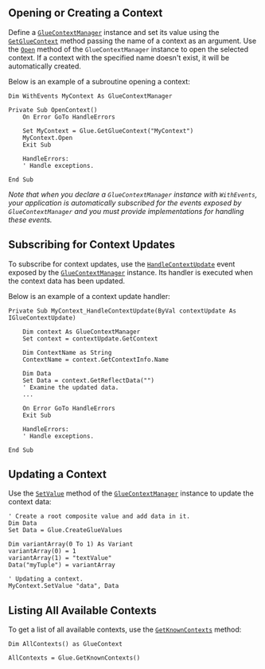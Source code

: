 ## Opening or Creating a Context

Define a [`GlueContextManager`](../../../../getting-started/how-to/glue42-enable-your-app/vba/index.html#classes-gluecontextmanager) instance and set its value using the [`GetGlueContext`](../../../../getting-started/how-to/glue42-enable-your-app/vba/index.html#classes-glue42-getgluecontext) method passing the name of a context as an argument. Use the [`Open`](../../../../getting-started/how-to/glue42-enable-your-app/vba/index.html#classes-gluecontextmanager-open) method of the `GlueContextManager` instance to open the selected context. If a context with the specified name doesn't exist, it will be automatically created.

Below is an example of a subroutine opening a context:

```vbnet
Dim WithEvents MyContext As GlueContextManager

Private Sub OpenContext()
    On Error GoTo HandleErrors
    
    Set MyContext = Glue.GetGlueContext("MyContext")
    MyContext.Open
    Exit Sub

    HandleErrors:
    ' Handle exceptions.

End Sub
```

*Note that when you declare a `GlueContextManager` instance with `WithEvents`, your application is automatically subscribed for the events exposed by `GlueContextManager` and you must provide implementations for handling these events.*

## Subscribing for Context Updates

To subscribe for context updates, use the [`HandleContextUpdate`](../../../../getting-started/how-to/glue42-enable-your-app/vba/index.html#classes-gluecontextmanager-handlecontextupdate) event exposed by the [`GlueContextManager`](../../../../getting-started/how-to/glue42-enable-your-app/vba/index.html#classes-gluecontextmanager) instance. Its handler is executed when the context data has been updated.

Below is an example of a context update handler:

```vbnet
Private Sub MyContext_HandleContextUpdate(ByVal contextUpdate As IGlueContextUpdate)

    Dim context As GlueContextManager
    Set context = contextUpdate.GetContext

    Dim ContextName as String
    ContextName = context.GetContextInfo.Name

    Dim Data
    Set Data = context.GetReflectData("")
    ' Examine the updated data.
    ...
    
    On Error GoTo HandleErrors
    Exit Sub

    HandleErrors:
    ' Handle exceptions.
    
End Sub
```

## Updating a Context

Use the [`SetValue`](../../../../getting-started/how-to/glue42-enable-your-app/vba/index.html#classes-gluecontextmanager-setvalue) method of the [`GlueContextManager`](../../../../getting-started/how-to/glue42-enable-your-app/vba/index.html#classes-gluecontextmanager) instance to update the context data:

```vbnet
' Create a root composite value and add data in it.
Dim Data
Set Data = Glue.CreateGlueValues

Dim variantArray(0 To 1) As Variant
variantArray(0) = 1
variantArray(1) = "textValue"
Data("myTuple") = variantArray

' Updating a context.
MyContext.SetValue "data", Data
```

## Listing All Available Contexts

To get a list of all available contexts, use the [`GetKnownContexts`](../../../../getting-started/how-to/glue42-enable-your-app/vba/index.html#classes-glue42-getknowncontexts) method:

```vbnet
Dim AllContexts() as GlueContext

AllContexts = Glue.GetKnownContexts()
``` 